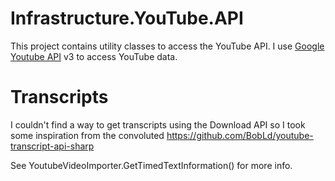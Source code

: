 # Infrastructure.YouTube.API

This project contains utility classes to access the YouTube API.
I use [Google Youtube API](https://developers.google.com/youtube/v3/docs) v3 to access YouTube data.

# Transcripts
I couldn't find a way to get transcripts using the Download API so I took some inspiration from the convoluted 
https://github.com/BobLd/youtube-transcript-api-sharp

See YoutubeVideoImporter.GetTimedTextInformation() for more info.